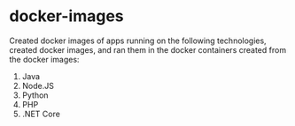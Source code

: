 # docker-images
Created docker images of apps running on the following technologies, created docker images, and ran them in the docker containers created from the docker images:
1. Java
2. Node.JS
3. Python
4. PHP
5. .NET Core
